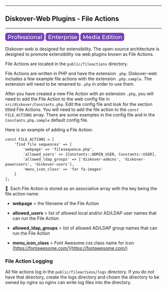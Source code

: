 <p id="plugins_file_actions"></p>

___
## Diskover-Web Plugins - File Actions
___

![Image: Professional Edition Label](images/button_edition_professional.png)&nbsp;![Image: Enterprise Edition Label](images/button_edition_enterprise.png)&nbsp;![Image: AJA Diskover Media Edition Label](images/button_edition_media.png)

Diskover-web is designed for extensibility. The open-source architecture is designed to promote extensibility via web plugins known as File Actions.

File Actions are located in the `public/fileactions` directory.

File Actions are written in PHP and have the extension `.php`. Diskover-web includes a few example file actions with the extension `.php.sample`. The extension will need to be renamed to `.php` in order to use them.

After you have created a new File Action with an extension `.php`, you will need to add the File Action to the web config file in `src/diskover/Constants.php`. Edit the config file and look for the section titled File Actions. You will need to add the file action to the `const FILE_ACTIONS` array. There are some examples in the config file and in the `Constants.php.sample` default config file.

Here is an example of adding a File Action:

```
const FILE_ACTIONS = [
    'find file sequences' => [
        'webpage' => 'filesequence.php',
        'allowed_users' => [Constants::ADMIN_USER, Constants::USER],
        'allowed_ldap_groups' => ['diskover-admins', 'diskover-powerusers', 'diskover-users'],
        'menu_icon_class' => 'far fa-images'
    ]
];
```

🔴 &nbsp;Each File Action is stored as an associative array with the key being the file action name:

- **webpage** > the filename of the File Action

- **allowed_users** > list of allowed local and/or AD/LDAP user names that can run the File Action

- **allowed_ldap_groups** > list of allowed AD/LDAP group names that can run the File Action

- **menu_icon_class** > Font Awesome css class name for icon [https://fontawesome.com/](https://fontawesome.com/)

### File Action Logging

All file actions log in the `public/fileactions/logs` directory. If you do not have that directory, create the logs directory and chown the directory to be owned by nginx so nginx can write log files into the directory.
